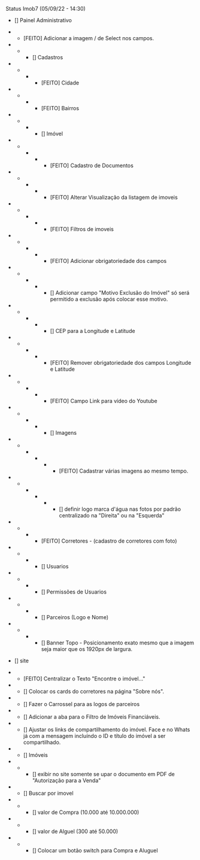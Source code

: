 Status Imob7
(05/09/22 - 14:30)

- [] Painel Administrativo
- - [FEITO] Adicionar a imagem \/ de Select nos campos.
- - - [] Cadastros
- - - - [FEITO] Cidade
- - - - [FEITO] Bairros
- - - - [] Imóvel
- - - - - [FEITO] Cadastro de Documentos
- - - - - [FEITO] Alterar Visualização da listagem de imoveis
- - - - - [FEITO] Filtros de imoveis
- - - - - [FEITO] Adicionar obrigatoriedade dos campos
- - - - - [] Adicionar campo "Motivo Exclusão do Imóvel" só será permitido a exclusão após colocar esse motivo.
- - - - - [] CEP para a Longitude e Latitude
- - - - - [FEITO] Remover obrigatoriedade dos campos Longitude e Latitude
- - - - - [FEITO] Campo Link para vídeo do Youtube
- - - - - [] Imagens
- - - - - - [FEITO] Cadastrar várias imagens ao mesmo tempo.
- - - - - - [] definir logo marca d'água nas fotos por padrão centralizado na "Direita" ou na "Esquerda"
- - - - [FEITO] Corretores - (cadastro de corretores com foto)
- - - - [] Usuarios
- - - - [] Permissões de Usuarios
- - - - [] Parceiros (Logo e Nome)
- - - - [] Banner Topo - Posicionamento exato mesmo que a imagem seja maior que os 1920px de largura.

- [] site
- - [FEITO] Centralizar o Texto "Encontre o imóvel..."
- - [] Colocar os cards do corretores na página "Sobre nós".
- - [] Fazer o Carrossel para as logos de parceiros
- - [] Adicionar a aba para o Filtro de Imóveis Financiáveis.
- - [] Ajustar os links de compartilhamento do imóvel. Face e no Whats já com a mensagem incluíndo o ID e título do imóvel a ser compartilhado.
- - [] Imóveis
- - - [] exibir no site somente se upar o documento em PDF de "Autorização para a Venda"
- - [] Buscar por imovel
- - - [] valor de Compra (10.000 até 10.000.000)
- - - [] valor de Alguel (300 até 50.000)
- - - [] Colocar um botão switch para Compra e Aluguel
